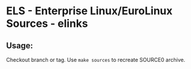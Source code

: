 # ELS - Enterprise Linux/EuroLinux Sources - elinks
 
## Usage:
  Checkout branch or tag. Use `make sources` to recreate  SOURCE0 archive.
